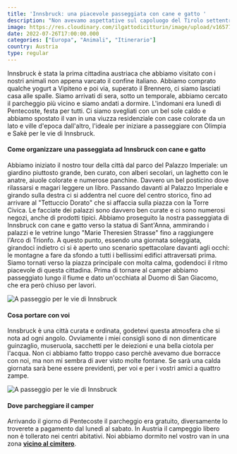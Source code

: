 ```yaml
---
title: 'Innsbruck: una piacevole passeggiata con cane e gatto ' 
description: "Non avevamo aspettative sul capoluogo del Tirolo settentrionale, così ci siamo lasciati meravigliare viuzza dopo viuzza ed è stata una bellissima scoperta"
image: https://res.cloudinary.com/ilgattodicitturin/image/upload/v1657706817/Articoli/Innsbruck_a_passeggio.jpg
date: 2022-07-26T17:00:00.000
categories: ["Europa", "Animali", "Itinerario"]
country: Austria
type: regular
---
```

Innsbruck è stata la prima cittadina austriaca che abbiamo visitato con i nostri animali non appena varcato il confine italiano. Abbiamo comprato qualche yogurt a Vipiteno e poi via, superato il Brennero, ci siamo lasciati casa alle spalle. Siamo arrivati di sera, sotto un temporale, abbiamo cercato il parcheggio più vicino e siamo andati a dormire. L'indomani era lunedì di Pentecoste, festa per tutti. Ci siamo svegliati con un bel sole caldo e abbiamo spostato il van in una viuzza residenziale con case colorate da un lato e ville d'epoca dall'altro, l'ideale per iniziare a passeggiare con Olimpia e Sakè per le vie di Innsbruck. 

#### Come organizzare una passeggiata ad Innsbruck con cane e gatto 

Abbiamo iniziato il nostro tour della città dal parco del Palazzo Imperiale: un giardino piuttosto grande, ben curato, con alberi secolari, un laghetto con le anatre, aiuole colorate e numerose panchine. Davvero un bel posticino dove rilassarsi e magari leggere un libro.
Passando davanti al Palazzo Imperiale e girando sulla destra ci si addentra nel cuore del centro storico, fino ad arrivare al "Tettuccio Dorato" che si affaccia sulla piazza con la Torre Civica. Le facciate dei palazzi sono davvero ben curate e ci sono numerosi negozi, anche di prodotti tipici. Abbiamo proseguito la nostra passeggiata di Innsbruck con cane e gatto verso la statua di Sant'Anna, ammirando i palazzi e le vetrine lungo "Marie Theresien Strasse" fino a raggiungere l'Arco di Trionfo. A questo punto, essendo una giornata soleggiata, girandoci indietro ci si è aperto uno scenario spettacolare davanti agli occhi: le montagne a fare da sfondo a tutti i bellissimi edifici attraversati prima. 
Siamo tornati verso la piazza principale con molta calma, godendoci il ritmo piacevole di questa cittadina. Prima di tornare al camper abbiamo passeggiato lungo il fiume e dato un'occhiata al Duomo di San Giacomo, che era però chiuso per lavori. 

![A passeggio per le vie di Innsbruck](https://res.cloudinary.com/ilgattodicitturin/image/upload/v1658858358/Articoli/innsbruck_2_mpp6xn.jpg)

#### Cosa portare con voi

Innsbruck è una città curata e ordinata, godetevi questa atmosfera che si nota ad ogni angolo. Ovviamente i miei consigli sono di non dimenticare guinzaglio, museruola, sacchetti per le deiezioni e una bella ciotola per l'acqua. Non ci abbiamo fatto troppo caso perchè avevamo due borracce con noi, ma non mi sembra di aver visto molte fontane. Se sarà una calda giornata sarà bene essere previdenti, per voi e per i vostri amici a quattro zampe. 

![A passeggio per le vie di Innsbruck](https://res.cloudinary.com/ilgattodicitturin/image/upload/v1658858348/Articoli/innsbruck_3_x7lkw5.jpg)

#### Dove parcheggiare il camper

Arrivando il giorno di Pentecoste il parcheggio era gratuito, diversamente lo troverete a pagamento dal lunedì al sabato. 
In Austria il campeggio libero non è tollerato nei centri abitativi. Noi abbiamo dormito nel vostro van in una zona [**vicino al cimitero**](https://goo.gl/maps/atWAeGXQFWGTF8jW9).



